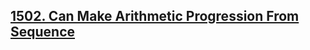 ## [1502. Can Make Arithmetic Progression From Sequence](https://leetcode.com/problems/can-make-arithmetic-progression-from-sequence)

